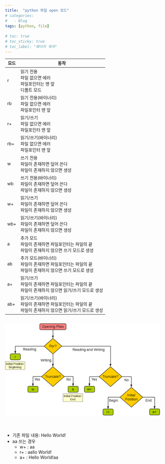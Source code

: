 ```yaml
---
title:  "python 파일 open 모드"
# categories:
#   - Blog
tags: [python, file]

# toc: true
# toc_sticky: true
# toc_label: "페이지 목차"
---
```



|모드|동작|
|---|---|
|r|읽기 전용<br>파일 없으면 에러<br>파일포인터는 맨 앞<br>디폴트 모드|
|rb|읽기 전용(바이너리)<br>파일 없으면 에러<br>파일포인터 맨 앞|
|r+|읽기/쓰기<br>파일 없으면 에러<br>파일포인터 맨 앞|
|rb+|읽기/쓰기(바이너리)<br>파일 없으면 에러<br>파일포인터 맨 앞|
|w|쓰기 전용<br>파일이 존재하면 덮어 쓴다<br>파일이 존재하지 않으면 생성|
|wb|쓰기 전용(바이너리)<br>파일이 존재하면 덮어 쓴다<br>파일이 존재하지 않으면 생성|
|w+|읽기/쓰기<br>파일이 존재하면 덮어 쓴다<br>파일이 존재하지 않으면 생성|
|wb+|읽기/쓰기(바이너리)<br>파일이 존재하면 덮어 쓴다<br>파일이 존재하지 않으면 생성|
|a|추가 모드<br>파일이 존재하면 파일포인터는 파일의 끝<br>파일이 존재하지 않으면 쓰기 모드로 생성|
|ab|추가 모드(바이너리)<br>파일이 존재하면 파일포인터는 파일의 끝<br>파일이 존재하지 않으면 쓰기 모드로 생성|
|a+|읽기/쓰기<br>파일이 존재하면 파일포인터는 파일의 끝<br>파일이 존재하지 않으면 읽기/쓰기 모드로 생성|
|ab+|읽기/쓰기(바이너리)<br>파일이 존재하면 파일포인터는 파일의 끝<br>파일이 존재하지 않으면 읽기/쓰기 모드로 생성|

![](/assets/post_img/python_fileopen_mode.png)
---
<br>

+ 기존 파일 내용: Hello World!
+ aa 쓰는 경우
  + w+ :  aa
  + r+ :  aallo World!
  + a+ :  Hello World!aa

